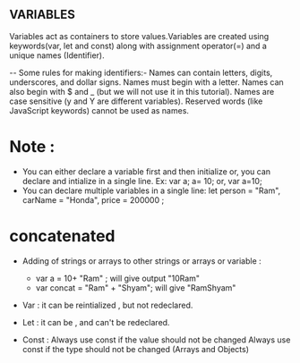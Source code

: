 ## VARIABLES
Variables act as containers to store values.Variables are created using keywords(var, let and const) along with assignment operator(=) and a unique names (Identifier).

-- Some rules for making identifiers:-
Names can contain letters, digits, underscores, and dollar signs.
Names must begin with a letter.
Names can also begin with $ and _ (but we will not use it in this tutorial).
Names are case sensitive (y and Y are different variables).
Reserved words (like JavaScript keywords) cannot be used as names.

# Note :
- You can either declare a variable first and then initialize or, you can declare and intialize in a single line.
Ex:
var a;
a= 10;      or,  var a=10;
- You can declare multiple variables in a single line:
let person = "Ram", carName = "Honda", price = 200000 ;

# concatenated 
- Adding of strings or arrays to other strings or arrays or variable :

    - var a = 10+ "Ram" ;   will give output "10Ram"
    - var concat = "Ram" + "Shyam"; will give "RamShyam"

- Var : 
        it can be reintialized , but not redeclared.


- Let :
        it can be           , and can't be redeclared.


- Const :
        Always use const if the value should not be changed
        Always use const if the type should not be changed (Arrays and Objects)
